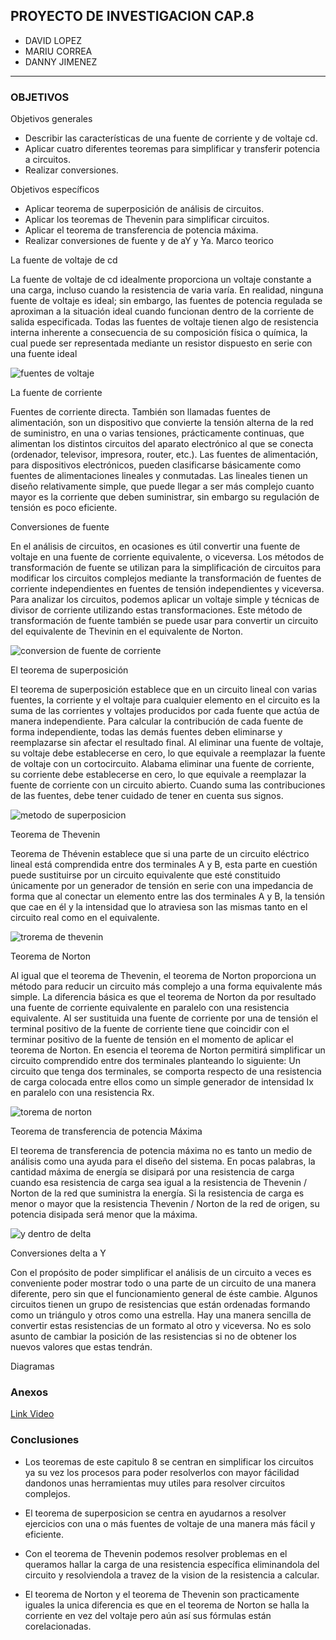 ## PROYECTO DE INVESTIGACION CAP.8
- DAVID LOPEZ
- MARIU CORREA
- DANNY JIMENEZ



---------------------------------------------
### OBJETIVOS 
	

Objetivos generales   	
- Describir las características de una fuente de corriente y de voltaje cd.	
- Aplicar cuatro diferentes teoremas para simplificar y transferir potencia a circuitos. 
- Realizar conversiones.

Objetivos específicos	
- Aplicar teorema de superposición de análisis de circuitos. 
- Aplicar los teoremas de Thevenin para simplificar circuitos.
- Aplicar el teorema de transferencia de potencia máxima.
- Realizar conversiones de fuente y de aY y Ya.
Marco teorico


La fuente de voltaje de cd

La fuente de voltaje de cd idealmente proporciona un voltaje constante a una carga, 
incluso cuando la resistencia de varia varía.
En realidad, ninguna fuente de voltaje es ideal; sin embargo, las fuentes de potencia
regulada se aproximan a la situación ideal cuando funcionan dentro de la corriente de 
salida especificada. Todas las fuentes de voltaje tienen algo de resistencia interna
inherente a consecuencia de su composición física o química, la cual puede ser 
representada mediante un resistor dispuesto en serie con una fuente ideal

![fuentes de voltaje](https://user-images.githubusercontent.com/76136485/103899061-d528d580-50c3-11eb-9785-5179a7856c81.jpeg)

La fuente de corriente

Fuentes de corriente directa. También son llamadas fuentes de alimentación,
son un dispositivo que convierte la tensión alterna de la red de suministro, en una o 
varias tensiones, prácticamente continuas, que alimentan los distintos circuitos del 
aparato electrónico al que se conecta (ordenador, televisor, impresora, router, 
etc.).
Las fuentes de alimentación, para dispositivos electrónicos, pueden clasificarse 
básicamente como fuentes de alimentaciones lineales y conmutadas. Las lineales
tienen un diseño relativamente simple, que puede llegar a ser más complejo cuanto 
mayor es la corriente que deben suministrar, sin embargo su regulación de tensión
 es poco eficiente. 
 


Conversiones de fuente

En el análisis de circuitos, en ocasiones es útil convertir una fuente de voltaje en una
fuente de corriente equivalente, o viceversa.
Los métodos de transformación de fuente se utilizan para la simplificación de 
circuitos para modificar los circuitos complejos mediante la transformación de 
fuentes de corriente independientes en fuentes de tensión independientes y 
viceversa. Para analizar los circuitos, podemos aplicar un voltaje simple y
técnicas de divisor de corriente utilizando estas transformaciones. Este método
de transformación de fuente también se puede usar para convertir un circuito del 
equivalente de Thevinin en el equivalente de Norton. 

![conversion de fuente de corriente](https://user-images.githubusercontent.com/76136485/103899072-d6f29900-50c3-11eb-92dd-1ef3f1db89c1.jpeg)


El teorema de superposición

El teorema de superposición establece que en un circuito lineal con varias 
fuentes, la corriente y el voltaje para cualquier elemento en el circuito es la 
suma de las corrientes y voltajes producidos por cada fuente que actúa de 
manera independiente.
Para calcular la contribución de cada fuente de forma independiente, todas 
las demás fuentes deben eliminarse y reemplazarse sin afectar el resultado 
final. Al eliminar una fuente de voltaje, su voltaje debe establecerse en cero,
lo que equivale a reemplazar la fuente de voltaje con un cortocircuito. Alabama
eliminar una fuente de corriente, su corriente debe establecerse en cero, lo 
que equivale a reemplazar la fuente de corriente con un circuito abierto.
Cuando suma las contribuciones de las fuentes, debe tener cuidado de 
tener en cuenta sus signos. 

 ![metodo de superposicion](https://user-images.githubusercontent.com/76136485/103899064-d5c16c00-50c3-11eb-85c9-b0dce5453414.jpeg)


Teorema de Thevenin

Teorema de Thévenin establece que si una parte de un circuito eléctrico lineal 
está comprendida entre dos terminales A y B, esta parte en cuestión puede 
sustituirse por un circuito equivalente que esté constituido únicamente por un 
generador de tensión en serie con una impedancia de forma que al conectar un 
elemento entre las dos terminales A y B, la tensión que cae en él y la intensidad 
que lo atraviesa son las mismas tanto en el circuito real como en el equivalente.

![trorema de thevenin](https://user-images.githubusercontent.com/76136485/103899068-d65a0280-50c3-11eb-9d49-aa77bfca3a05.jpeg)



Teorema de Norton

Al igual que el teorema de Thevenin, el teorema de Norton proporciona un método para reducir un 
circuito más complejo a una forma equivalente más simple. La diferencia básica es que el teorema de
Norton da por resultado una fuente de corriente equivalente en paralelo con una resistencia equivalente.
Al ser sustituida una fuente de corriente por una de tensión el terminal positivo de 
la fuente de corriente tiene que coincidir con el terminar positivo de la fuente de 
tensión en el momento de aplicar el teorema de Norton. En esencia el teorema de
Norton permitirá simplificar un circuito comprendido entre dos terminales 
planteando lo siguiente: Un circuito que tenga dos terminales, se comporta 
respecto de una resistencia de carga colocada entre ellos como un simple 
generador de intensidad Ix en paralelo con una resistencia Rx.

![torema de norton](https://user-images.githubusercontent.com/76136485/103899067-d65a0280-50c3-11eb-9dc9-b3e7fa42ff16.jpeg)



Teorema de transferencia de potencia Máxima

El teorema de transferencia de potencia máxima no es tanto un medio
de análisis como una ayuda para el diseño del sistema. En pocas
palabras, la cantidad máxima de energía se disipará por una resistencia
de carga cuando esa resistencia de carga sea igual a la resistencia de 
Thevenin / Norton de la red que suministra la energía. Si la resistencia
de carga es menor o mayor que la resistencia Thevenin / Norton de la 
red de origen, su potencia disipada será menor que la máxima.

![y dentro de delta](https://user-images.githubusercontent.com/76136485/103899070-d6f29900-50c3-11eb-98a8-9ff815036622.jpeg)

Conversiones delta a Y 

Con el propósito de poder simplificar el análisis de un circuito a veces es conveniente poder
 mostrar todo o una parte de un circuito de una manera diferente, pero sin que el
funcionamiento general de éste cambie. Algunos circuitos tienen un grupo de resistencias que
están ordenadas formando como un triángulo y otros como una estrella. Hay una manera
sencilla de convertir estas resistencias de un formato al otro y viceversa. No es solo asunto de
 cambiar la posición de las resistencias si no de obtener los nuevos valores que estas tendrán.

Diagramas

### **Anexos**

[Link Video](https://www.youtube.com/watch?v=gM3nKqke5yE "Link Video")


### Conclusiones

- Los teoremas de este capitulo 8 se centran en simplificar los circuitos ya su vez los procesos para poder resolverlos con mayor fácilidad
dandonos unas herramientas muy utiles para resolver circuitos complejos.

- El teorema de superposicion se centra en ayudarnos a resolver ejercicios con una o más fuentes de voltaje de una manera más fácil y eficiente.

- Con el teorema de Thevenin podemos resolver problemas en el queramos hallar la carga de una resistencia específica eliminandola del circuito
y resolviendola a travez de la vision de la resistencia a calcular.

- El teorema de Norton y el teorema de Thevenin son practicamente iguales la unica diferencia es que en el teorema de Norton se halla la corriente en vez del voltaje
pero aún así sus fórmulas están corelacionadas.
